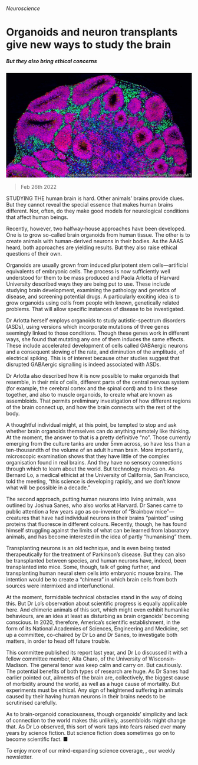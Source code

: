 ###### Neuroscience

# Organoids and neuron transplants give new ways to study the brain 

##### But they also bring ethical concerns 

![image](images/20220226_stp504.jpg) 

> Feb 26th 2022 

STUDYING THE human brain is hard. Other animals’ brains provide clues. But they cannot reveal the special essence that makes human brains different. Nor, often, do they make good models for neurological conditions that affect human beings.

Recently, however, two halfway-house approaches have been developed. One is to grow so-called brain organoids from human tissue. The other is to create animals with human-derived neurons in their bodies. As the AAAS heard, both approaches are yielding results. But they also raise ethical questions of their own.


Organoids are usually grown from induced pluripotent stem cells—artificial equivalents of embryonic cells. The process is now sufficiently well understood for them to be mass produced and Paola Arlotta of Harvard University described ways they are being put to use. These include studying brain development, examining the pathology and genetics of disease, and screening potential drugs. A particularly exciting idea is to grow organoids using cells from people with known, genetically related problems. That will allow specific instances of disease to be investigated.

Dr Arlotta herself employs organoids to study autistic-spectrum disorders (ASDs), using versions which incorporate mutations of three genes seemingly linked to those conditions. Though these genes work in different ways, she found that mutating any one of them induces the same effects. These include accelerated development of cells called GABAergic neurons and a consequent slowing of the rate, and diminution of the amplitude, of electrical spiking. This is of interest because other studies suggest that disrupted GABAergic signalling is indeed associated with ASDs.

Dr Arlotta also described how it is now possible to make organoids that resemble, in their mix of cells, different parts of the central nervous system (for example, the cerebral cortex and the spinal cord) and to link these together, and also to muscle organoids, to create what are known as assembloids. That permits preliminary investigation of how different regions of the brain connect up, and how the brain connects with the rest of the body.

A thoughtful individual might, at this point, be tempted to stop and ask whether brain organoids themselves can do anything remotely like thinking. At the moment, the answer to that is a pretty definitive “no”. Those currently emerging from the culture tanks are under 5mm across, so have less than a ten-thousandth of the volume of an adult human brain. More importantly, microscopic examination shows that they have little of the complex organisation found in real brains. And they have no sensory connections through which to learn about the world. But technology moves on. As Bernard Lo, a medical ethicist at the University of California, San Francisco, told the meeting, “this science is developing rapidly, and we don’t know what will be possible in a decade.”

The second approach, putting human neurons into living animals, was outlined by Joshua Sanes, who also works at Harvard. Dr Sanes came to public attention a few years ago as co-inventor of “Brainbow mice”—creatures that have had individual neurons in their brains “painted” using proteins that fluoresce in different colours. Recently, though, he has found himself struggling against the limits of what can be learned from laboratory animals, and has become interested in the idea of partly “humanising” them.

Transplanting neurons is an old technique, and is even being tested therapeutically for the treatment of Parkinson’s disease. But they can also be transplanted between species, and human neurons have, indeed, been transplanted into mice. Some, though, talk of going further, and transplanting human neural stem cells into embryonic mouse brains. The intention would be to create a “chimera” in which brain cells from both sources were intermixed and interfunctional.

At the moment, formidable technical obstacles stand in the way of doing this. But Dr Lo’s observation about scientific progress is equally applicable here. And chimeric animals of this sort, which might even exhibit humanlike behaviours, are an idea at least as disturbing as brain organoids’ becoming conscious. In 2020, therefore, America’s scientific establishment, in the form of its National Academies of Sciences, Engineering and Medicine, set up a committee, co-chaired by Dr Lo and Dr Sanes, to investigate both matters, in order to head off future trouble.

This committee published its report last year, and Dr Lo discussed it with a fellow committee member, Alta Charo, of the University of Wisconsin-Madison. The general tenor was keep calm and carry on. But cautiously. The potential benefits of both types of research are huge. As Dr Sanes had earlier pointed out, ailments of the brain are, collectively, the biggest cause of morbidity around the world, as well as a huge cause of mortality. But experiments must be ethical. Any sign of heightened suffering in animals caused by their having human neurons in their brains needs to be scrutinised carefully.

As to brain-organoid consciousness, though organoids’ simplicity and lack of connection to the world makes this unlikely, assembloids might change that. As Dr Lo observed, this sort of work taps into fears raised over many years by science fiction. But science fiction does sometimes go on to become scientific fact. ■

To enjoy more of our mind-expanding science coverage, , our weekly newsletter.

